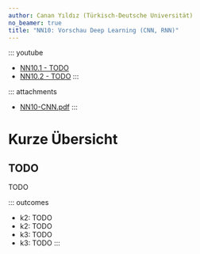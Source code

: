 ```yaml
---
author: Canan Yıldız (Türkisch-Deutsche Universität)
no_beamer: true
title: "NN10: Vorschau Deep Learning (CNN, RNN)"
---
```


::: youtube
-   [NN10.1 - TODO](https://youtu.be/TODO)
-   [NN10.2 - TODO](https://youtu.be/TODO)
:::

::: attachments
-   [NN10-CNN.pdf](https://github.com/Artificial-Intelligence-HSBI-TDU/KI-Vorlesung/blob/master/lecture/nn/files/NN10-CNN.pdf)
:::

# Kurze Übersicht

## TODO

TODO

::: outcomes
-   k2: TODO
-   k2: TODO
-   k3: TODO
-   k3: TODO
:::
